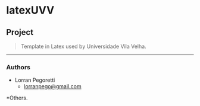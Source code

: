 # latexUVV

## Project
> Template in Latex used by Universidade Vila Velha.

----


### Authors
  * Lorran Pegoretti
    * lorranpego@gmail.com
    
  *Others.
